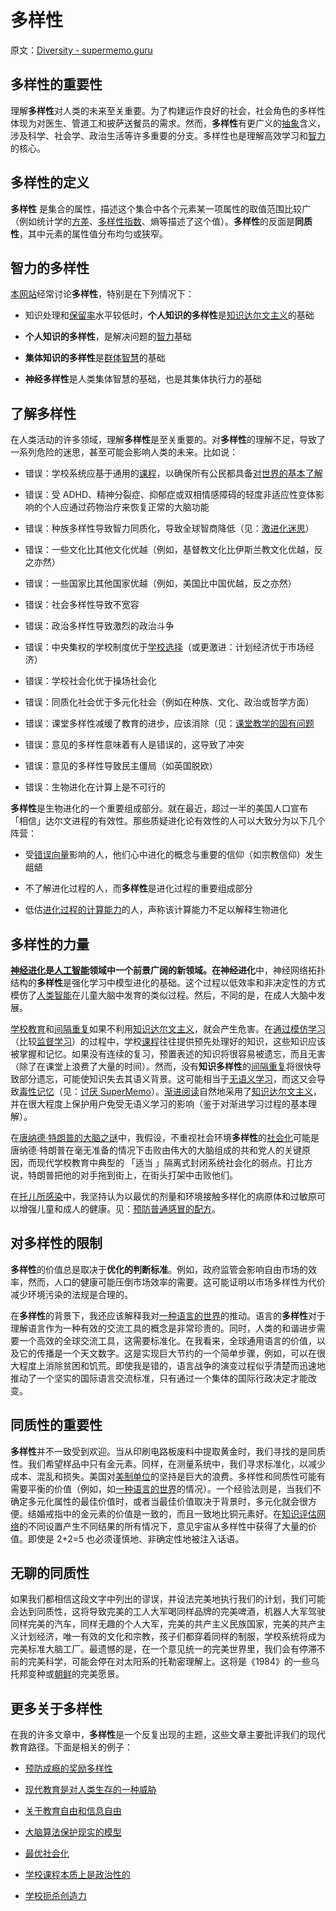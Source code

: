 # 多样性

原文：[Diversity - supermemo.guru](https://supermemo.guru/wiki/Diversity)

## 多样性的重要性

理解**多样性**对人类的未来至关重要。为了构建运作良好的社会，社会角色的多样性体现为对医生、管道工和披萨送餐员的需求。然而，**多样性**有更广义的[抽象](https://supermemo.guru/wiki/Abstract)含义，涉及科学、社会学、政治生活等许多重要的分支。多样性也是理解高效学习和[智力](https://supermemo.guru/wiki/Intelligence)的核心。

## 多样性的定义

**多样性** 是集合的属性，描述这个集合中各个元素某一项属性的取值范围比较广（例如统计学的[方差](https://en.wikipedia.org/wiki/Variance)、[多样性指数](https://en.wikipedia.org/wiki/Diversity_index)、熵等描述了这个值）。**多样性**的反面是**同质性**，其中元素的属性值分布均匀或狭窄。

## 智力的多样性

[本网站](https://supermemo.guru/wiki/This_site)经常讨论**多样性**，特别是在下列情况下：

- 知识处理和[保留率](https://supermemo.guru/wiki/Retention)水平较低时，**个人知识的多样性**是[知识达尔文主义](https://supermemo.guru/wiki/Knowledge_darwinism)的基础

- **个人知识的多样性**，是解决问题的[智力](https://supermemo.guru/wiki/Intelligence)基础

- **集体知识的多样性**是[群体智慧](https://en.wikipedia.org/wiki/Wisdom_of_the_crowd)的基础

- **神经多样性**是人类集体智慧的基础，也是其集体执行力的基础

## 了解多样性

在人类活动的许多领域，理解**多样性**是至关重要的。对**多样性**的理解不足，导致了一系列危险的迷思，甚至可能会影响人类的未来。比如说：

- 错误：学校系统应基于通用的[课程](https://supermemo.guru/wiki/Curriculum)，以确保所有公民都具备[对世界的基本了解](https://supermemo.guru/wiki/Mountain_climb_metaphor_of_schooling)

- 错误：受 ADHD、精神分裂症、抑郁症或双相情感障碍的轻度非适应性变体影响的个人应通过药物治疗来恢复正常的大脑功能

- 错误：种族多样性导致智力同质化，导致全球智商降低（见：[激进化迷思](htps://supermemo.guru/wiki/Radicalization_myth)）

- 错误：一些文化比其他文化优越（例如，基督教文化比伊斯兰教文化优越，反之亦然）

- 错误：一些国家比其他国家优越（例如，美国比中国优越，反之亦然）

- 错误：社会多样性导致不宽容

- 错误：政治多样性导致激烈的政治斗争

- 错误：中央集权的学校制度优于[学校选择](https://supermemo.guru/wiki/School_choice)（或更激进：计划经济优于市场经济）

- 错误：学校社会化优于操场社会化

- 错误：同质化社会优于多元化社会（例如在种族、文化、政治或哲学方面）

- 错误：课堂多样性减缓了教育的进步，应该消除（见：[课堂教学的固有问题](https://supermemo.guru/wiki/Inherent_problems_of_classroom_schooling)

- 错误：意见的多样性意味着有人是错误的，这导致了冲突

- 错误：意见的多样性导致民主僵局（如英国脱欧）

- 错误：生物进化在计算上是不可行的

**多样性**是生物进化的一个重要组成部分。就在最近，超过一半的美国人口宣布 「相信」达尔文进程的有效性。那些质疑进化论有效性的人可以大致分为以下几个阵营：

- 受[错误向量](https://supermemo.guru/wiki/Falsity_vector)影响的人，他们心中进化的概念与重要的信仰（如宗教信仰）发生龃龉

- 不了解进化过程的人，而**多样性**是进化过程的重要组成部分

- 低估[进化过程的计算能力](https://en.wikipedia.org/wiki/Evolutionary_computation)的人，声称该计算能力不足以解释生物进化

## 多样性的力量

**[神经进化](https://en.wikipedia.org/wiki/Neuroevolution)**是[人工智能](https://supermemo.guru/wiki/Artificial_intelligence)领域中一个前景广阔的新领域。在**神经进化**中，神经网络拓扑结构的**多样性**是强化学习中模型进化的基础。这个过程以低效率和非决定性的方式模仿了[人类智能](https://supermemo.guru/wiki/Intelligence)在儿童大脑中发育的类似过程。然后，不同的是，在成人大脑中发展。

[学校教育](https://supermemo.guru/wiki/Schooling)和[间隔重复](https://supermemo.guru/wiki/Spaced_repetition)如果不利用[知识达尔文主义](https://supermemo.guru/wiki/Knowledge_darwinism)，就会产生危害。在[通过模仿学习](https://supermemo.guru/wiki/Education_counteracts_evolution)（比较[监督学习](https://en.wikipedia.org/wiki/Supervised_learning)）的过程中，学校[课程](https://supermemo.guru/wiki/Curricula)往往提供预先处理好的知识，这些知识应该被掌握和记忆。如果没有连续的复习，预置表述的知识将很容易被遗忘，而且无害（除了在课堂上浪费了大量的时间）。然而，没有**知识多样性**的[间隔重复](https://supermemo.guru/wiki/Spaced_repetition)将很快导致部分遗忘，可能使知识失去其语义背景。这可能相当于[无语义学习](https://supermemo.guru/wiki/Asemantic_learning)，而这又会导致[毒性记忆](https://supermemo.guru/wiki/Toxic_memory)（见：[讨厌 SuperMemo](https://supermemo.guru/wiki/Hating_SuperMemo)）。[渐进阅读](https://supermemo.guru/wiki/Incremental_reading)自然地采用了[知识达尔文主义](https://supermemo.guru/wiki/Knowledge_darwinism)，并在很大程度上保护用户免受无语义学习的影响（鉴于对渐进学习过程的基本理解）。

在[唐纳德·特朗普的大脑之谜](https://supermemo.guru/wiki/Mystery_of_Donald_Trump's_brain)中，我假设，不重视社会环境**多样性**的[社会化](https://supermemo.guru/wiki/Socialization)可能是唐纳德·特朗普在毫无准备的情况下击败由伟大的大脑组成的共和党人的关键原因，而现代学校教育中典型的 「适当 」隔离式封闭系统社会化的弱点。打比方说，特朗普把他的对手拖到街上，在街头打架中击败他们。

在[托儿所感染](https://supermemo.guru/wiki/Daycare_infections)中，我坚持认为以最优的剂量和环境接触多样化的病原体和过敏原可以增强儿童和成人的健康。见：[预防普通感冒的配方](https://supermemo.guru/wiki/Formula_for_common_cold_prevention)。

## 对多样性的限制

**多样性**的价值总是取决于**优化的判断标准**。例如，政府监管会影响自由市场的效率，然而，人口的健康可能压倒市场效率的需要。这可能证明以市场多样性为代价减少环境污染的法规是合理的。

在**多样性**的背景下，我还应该解释我对[一种语言的世界](https://supermemo.guru/wiki/One_language_for_the_world)的推动。语言的**多样性**对于理解语言作为一种有效的交流工具的概念是非常珍贵的。同时，人类的和谐进步需要一个高效的全球交流工具，这需要标准化。在我看来，全球通用语言的价值，以及它的传播是一个天文数字。这是实现巨大节约的一个简单步骤，例如，可以在很大程度上消除贫困和饥荒。即使我是错的，语言战争的演变过程似乎清楚而迅速地推动了一个坚实的国际语言交流标准，只有通过一个集体的国际行政决定才能改变。

## 同质性的重要性

**多样性**并不一致受到欢迎。当从印刷电路板废料中提取黄金时，我们寻找的是同质性。我们希望样品中只有金元素。同样，在测量系统中，我们寻求标准化，以减少成本、混乱和损失。美国对[美制单位](https://en.wikipedia.org/wiki/United_States_customary_units)的坚持是巨大的浪费。多样性和同质性可能有需要平衡的价值（例如，如[一种语言的世界](https://supermemo.guru/wiki/One_language_for_the_world)的情况）。一个经验法则是，当我们不确定多元化属性的最佳价值时，或者当最佳价值取决于背景时，多元化就会很方便。结婚戒指中的金元素的价值是一致的，而且一致地比铜元素好。在[知识评估网络](https://supermemo.guru/wiki/Knowledge_valuation_network)的不同设置产生不同结果的所有情况下，意见宇宙从多样性中获得了大量的价值。即使是 2+2=5 也必须谨慎地、非确定性地被注入话语。

## 无聊的同质性

如果我们都相信这段文字中列出的谬误，并设法完美地执行我们的计划，我们可能会达到同质性，这将导致完美的工人大军喝同样品牌的完美啤酒，机器人大军驾驶同样完美的汽车，同样无趣的个人大军，完美的共产主义民族国家，完美的共产主义计划经济，唯一有效的文化和宗教，孩子们都穿着同样的制服，学校系统将成为完美标准大脑工厂。最遗憾的是，在一个意见统一的完美世界里，我们会有停滞不前的完美科学，可能会停在对太阳系的托勒密理解上。这将是《1984》的一些乌托邦变种或[朝鲜](https://supermemo.guru/wiki/North_Korea)的完美愿景。

## 更多关于多样性

在我的许多文章中，**多样性**是一个反复出现的主题，这些文章主要批评我们的现代教育路径。下面是相关的例子：

- [预防成瘾的奖励多样性](https://supermemo.guru/wiki/Reward_diversity_in_preventing_addictions)

- [现代教育是对人类生存的一种威胁](https://supermemo.guru/wiki/Modern_education_is_a_threat_to_the_survival_of_mankind)

- [关于教育自由和信息自由](https://supermemo.guru/wiki/On_freedom_of_education_and_freedom_of_information)

- [大脑算法保护现实的模型](https://supermemo.guru/wiki/Brain_algorithms_protect_models_of_reality)

- [最优社会化](https://supermemo.guru/wiki/Optimal_socialization)

- [学校课程本质上是政治性的](https://supermemo.guru/wiki/School_curriculum_is_inherently_political)

- [学校扼杀创造力](https://supermemo.guru/wiki/Robinson:_Schools_kill_creativity)